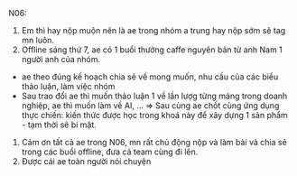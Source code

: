N06: 
1. Em thì hay nộp muộn nên là ae trong nhóm a trung hay nộp sớm sẽ tag mn luôn. 
2. Offline sáng thứ 7, ae có 1 buổi thưởng caffe nguyên bản từ anh Nam 1 người anh của nhóm. 
  - ae theo đúng kế hoạch chia sẻ về mong muốn, nhu cầu của các biểu thảo luận, làm việc nhóm 
  - Sau trao đổi ae thì muốn thảo luận 1 về lần lượg từng mảng trong doanh nghiệp, ae thì muốn làm về AI, ... 
    => Sau cùng ae chốt cùng ứng dụng thực chiến: kiến thức được học trong khoá này để xây dựng 1 sản phẩm - tạm thời sẽ bí mật. 
  
  1. Cảm ơn tất cả ae trong N06, mn rất chủ động nộp và làm bài và chia sẻ trong các buổi offline, đưa cả team cùng đi lên. 
  2. Được cái ae toàn người nói chuyện 